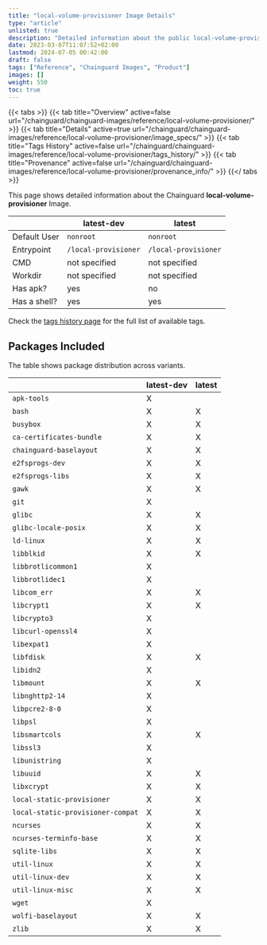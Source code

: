 ```yaml
---
title: "local-volume-provisioner Image Details"
type: "article"
unlisted: true
description: "Detailed information about the public local-volume-provisioner Chainguard Image."
date: 2023-03-07T11:07:52+02:00
lastmod: 2024-07-05 00:42:00
draft: false
tags: ["Reference", "Chainguard Images", "Product"]
images: []
weight: 550
toc: true
---
```


{{< tabs >}}
{{< tab title="Overview" active=false url="/chainguard/chainguard-images/reference/local-volume-provisioner/" >}}
{{< tab title="Details" active=true url="/chainguard/chainguard-images/reference/local-volume-provisioner/image_specs/" >}}
{{< tab title="Tags History" active=false url="/chainguard/chainguard-images/reference/local-volume-provisioner/tags_history/" >}}
{{< tab title="Provenance" active=false url="/chainguard/chainguard-images/reference/local-volume-provisioner/provenance_info/" >}}
{{</ tabs >}}

This page shows detailed information about the Chainguard **local-volume-provisioner** Image.

|              | latest-dev           | latest               |
|--------------|----------------------|----------------------|
| Default User | `nonroot`            | `nonroot`            |
| Entrypoint   | `/local-provisioner` | `/local-provisioner` |
| CMD          | not specified        | not specified        |
| Workdir      | not specified        | not specified        |
| Has apk?     | yes                  | no                   |
| Has a shell? | yes                  | yes                  |

Check the [tags history page](/chainguard/chainguard-images/reference/local-volume-provisioner/tags_history/) for the full list of available tags.

## Packages Included
The table shows package distribution across variants.

|                                   | latest-dev | latest |
|-----------------------------------|------------|--------|
| `apk-tools`                       | X          |        |
| `bash`                            | X          | X      |
| `busybox`                         | X          | X      |
| `ca-certificates-bundle`          | X          | X      |
| `chainguard-baselayout`           | X          | X      |
| `e2fsprogs-dev`                   | X          | X      |
| `e2fsprogs-libs`                  | X          | X      |
| `gawk`                            | X          | X      |
| `git`                             | X          |        |
| `glibc`                           | X          | X      |
| `glibc-locale-posix`              | X          | X      |
| `ld-linux`                        | X          | X      |
| `libblkid`                        | X          | X      |
| `libbrotlicommon1`                | X          |        |
| `libbrotlidec1`                   | X          |        |
| `libcom_err`                      | X          | X      |
| `libcrypt1`                       | X          | X      |
| `libcrypto3`                      | X          |        |
| `libcurl-openssl4`                | X          |        |
| `libexpat1`                       | X          |        |
| `libfdisk`                        | X          | X      |
| `libidn2`                         | X          |        |
| `libmount`                        | X          | X      |
| `libnghttp2-14`                   | X          |        |
| `libpcre2-8-0`                    | X          |        |
| `libpsl`                          | X          |        |
| `libsmartcols`                    | X          | X      |
| `libssl3`                         | X          |        |
| `libunistring`                    | X          |        |
| `libuuid`                         | X          | X      |
| `libxcrypt`                       | X          | X      |
| `local-static-provisioner`        | X          | X      |
| `local-static-provisioner-compat` | X          | X      |
| `ncurses`                         | X          | X      |
| `ncurses-terminfo-base`           | X          | X      |
| `sqlite-libs`                     | X          | X      |
| `util-linux`                      | X          | X      |
| `util-linux-dev`                  | X          | X      |
| `util-linux-misc`                 | X          | X      |
| `wget`                            | X          |        |
| `wolfi-baselayout`                | X          | X      |
| `zlib`                            | X          | X      |

